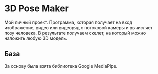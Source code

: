 # 3D Pose Maker
Мой личный проект. Программа, которая получает на вход изображение, видео или видеоряд с потоковой камеры и вычисляет позу человека. В результате получаем скелет, на который можно наложить любую 3D модель. 
## База
За основу была взята библиотека Google MediaPipe.
